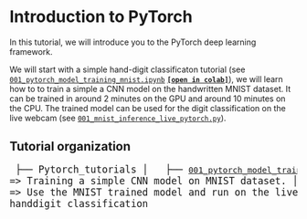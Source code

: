 # Introduction to PyTorch
In this tutorial, we will introduce you to the PyTorch deep learning framework.

We will start with a simple hand-digit classificaton tutorial (see [`001_pytorch_model_training_mnist.ipynb`](./001_pytorch_model_training_mnist.ipynb) [**`[open in colab]`**](https://colab.research.google.com/drive/1ofmXEJns_w5r6yVxY3--11zW5oyafKJJ)), we will learn how to to train a simple a CNN model on the handwritten MNIST dataset. It can be trained in around 2 minutes on the GPU and around 10 minutes on the CPU. The trained model can be used for the digit classification on the live webcam (see [`001_mnist_inference_live_pytorch.py`](./001_mnist_inference_live_pytorch.py)). 


## Tutorial organization
<big><pre>
├── Pytorch_tutorials
│   ├── [`001_pytorch_model_training_mnist.ipynb`](./001_pytorch_model_training_mnist.ipynb) =>   Training a simple CNN model on MNIST dataset.
│   ├── [`001_mnist_inference_live_pytorch.py`](./001_mnist_inference_live_pytorch.py)       =>   Use the MNIST trained model and run on the live webcam for handdigit classification
</pre></big>
